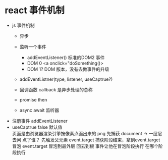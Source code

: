 # react 事件机制
- js 事件机制
    - 异步
    - 监听一个事件
        - addEventListener() 标准的DOM2 事件
        - DOM 0
            <a onclick="doSomething()></a>
        - DOM 1? DOM 版本，没有去做事件的升级

    - addEventListner(type, listener, useCaptrue?)
    - 回调函数 callback 是异步处理的总称
    - promise then
    - async await
    监听器
- 注册事件 addEventListener
- useCaptrue false 默认值  
    页面是由浏览器渲染引擎按像素点画出来的 png
    先捕获 document -> 一层层去问
        点了谁？
        先触发父元素
    event.target
        捕获阶段结束，拿到event.target
    冒泡
        event.target 冒泡到最外层 回去到根
        事件让他在冒泡阶段执行 
        在哪个阶段执行